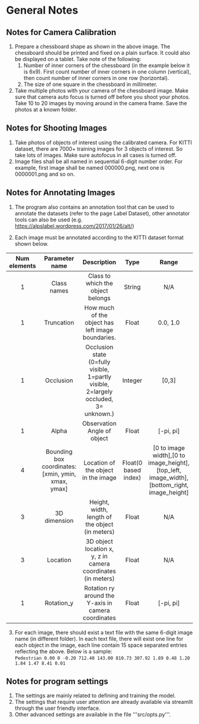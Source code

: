 # General Notes
## Notes for Camera Calibration
1. Prepare a chessboard shape as shown in the above image. The chessboard should be printed and fixed on a plain surface. It could also be displayed on a tablet. Take note of the following:
    1. Number of inner corners of the chessboard (in the example below it is 6x9). First count number of inner corners in one column (vertical), then count number of inner corners in one row (horizontal).
    2. The size of one square in the chessboard in millimeter.
2. Take multiple photos with your camera of the chessboard image. Make sure that camera auto focus is turned off before you shoot your photos. Take 10 to 20 images by moving around in the camera frame. Save the photos at a known folder.

## Notes for Shooting Images
1. Take photos of objects of interest using the calibrated camera. For KITTI dataset, there are 7000+ training images for 3 objects of interest. So take lots of images. Make sure autofocus in all cases is turned off.
2. Image files shall be all named in sequential 6-digit number order. For example, first image shall be named 000000.png, next one is 0000001.png and so on.

## Notes for Annotating Images
1. The program also contains an annotation tool that can be used to annotate the datasets (refer to the page Label Dataset), other annotator tools can also be used (e.g. <href>https://alpslabel.wordpress.com/2017/01/26/alt/</href>)

2. Each image must be annotated according to the KITTI dataset format shown below.

| Num elements | Parameter name | Description | Type | Range | Example | Remark |
|:------------:|:--------------:|:-----------:|:----:|:-----:|:-------:|:------:|
| 1 | Class names | Class to which the object belongs | String | N/A | Person, Car | Use unique class names for objects |
| 1 | Truncation | How much of the object has left image boundaries. | Float | 0.0, 1.0 | 0.0 | Not used. Can be set to 0.0 |
| 1 | Occlusion | Occlusion state (0=fully visible, 1=partly visible, 2=largely occluded, 3= unknown.) | Integer | [0,3] | 2 | Not Used. Can be set to 0 |
| 1 | Alpha | Observation Angle of object | Float | [-pi, pi] | 0.146 | Not used. Can be set to 0.0 |
| 4 | Bounding box coordinates: [xmin, ymin, xmax, ymax] | Location of the object in the image | Float(0 based index) | [0 to image width],[0 to image_height], [top_left, image_width], [bottom_right, image_height] | 100 120 180 160 | Automatically populated from the Label Dataset page |
| 3 | 3D dimension | Height, width, length of the object (in meters) | Float | N/A | 1.65, 1.67, 3.64 | Measure the object |
| 3 | Location | 3D object location x, y, z in camera coordinates (in meters) | Float | N/A | -0.65,1.71, 46.7 | - |
| 1 | Rotation_y | Rotation ry around the Y-axis in camera coordinates | Float | [-pi, pi] | -1.59 | - |

3. For each image, there should exist a text file with the same 6-digit image name (in different folder). In each text file, there will exist one line for each object in the image, each line contain 15 space separated entries reflecting the above. Below is a sample:<br> <code>Pedestrian 0.00 0 -0.20 712.40 143.00 810.73 307.92 1.89 0.48 1.20 1.84 1.47 8.41 0.01</code>

## Notes for program settings
1. The settings are mainly related to defining and training the model.
2. The settings that require user attention are already available via streamlit through the user friendly interface.
3. Other advanced settings are available in the file '''src/opts.py'''.
